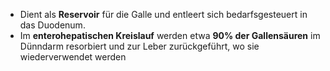 - Dient als **Reservoir** für die Galle und entleert sich bedarfsgesteuert in das Duodenum.
- Im **enterohepatischen Kreislauf** werden etwa **90% der Gallensäuren** im Dünndarm resorbiert und zur Leber zurückgeführt, wo sie wiederverwendet werden